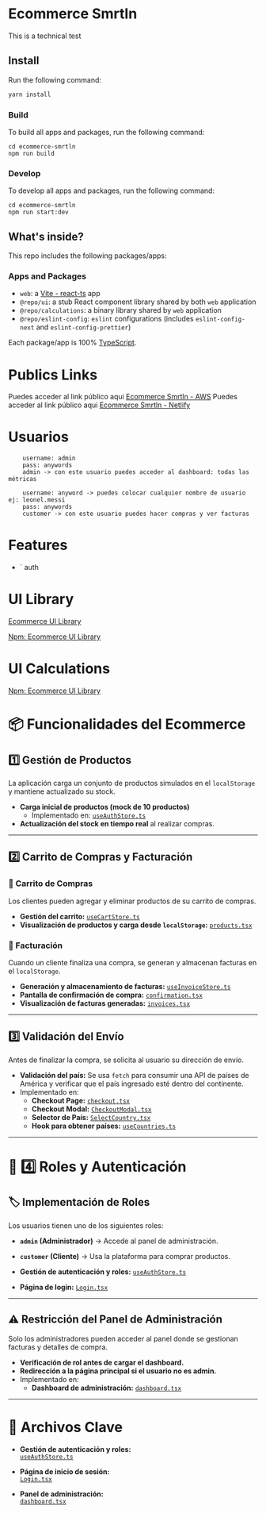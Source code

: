 # Ecommerce Smrtln

This is a technical test


## Install

Run the following command:

```sh
yarn install
```


### Build

To build all apps and packages, run the following command:

```
cd ecommerce-smrtln
npm run build
```

### Develop

To develop all apps and packages, run the following command:

```
cd ecommerce-smrtln
npm run start:dev
```

## What's inside?

This repo includes the following packages/apps:

### Apps and Packages

- `web`: a [Vite - react-ts](https://vite.dev/guide/) app
- `@repo/ui`: a stub React component library shared by both `web` application
- `@repo/calculations`: a binary library shared by  `web` application
- `@repo/eslint-config`: `eslint` configurations (includes `eslint-config-next` and `eslint-config-prettier`)

Each package/app is 100% [TypeScript](https://www.typescriptlang.org/).


# Publics Links
Puedes acceder al link público aqui [Ecommerce Smrtln - AWS](http://ecommerce-smrtln.s3-website.us-east-2.amazonaws.com/) 
Puedes acceder al link público aqui [Ecommerce Smrtln - Netlify](https://ecommerce-smrtln.netlify.app/) 


# Usuarios
``` role: ADMIN
    username: admin
    pass: anywords
    admin -> con este usuario puedes acceder al dashboard: todas las métricas
```

``` role: CUSTOMER 
    username: anyword -> puedes colocar cualquier nombre de usuario ej: leonel.messi
    pass: anywords
    customer -> con este usuario puedes hacer compras y ver facturas
```

# Features
- ` auth

# UI Library
[Ecommerce UI Library](https://ecommerce-smrtln-ui-library.netlify.app)

[Npm:  Ecommerce UI Library](https://www.npmjs.com/package/ecommerce-smrtln-ui)

# UI Calculations
[Npm:  Ecommerce UI Library](https://www.npmjs.com/package/calculations-ecommerce-smrtln)


# 📦 Funcionalidades del Ecommerce  

## 1️⃣ Gestión de Productos  
La aplicación carga un conjunto de productos simulados en el `localStorage` y mantiene actualizado su stock.  

- **Carga inicial de productos (mock de 10 productos)**  
  - Implementado en: [`useAuthStore.ts`](https://github.com/edwinarroyolopez/ecommerce-smrtln/blob/main/apps/web/src/store/useAuthStore.ts)  
- **Actualización del stock en tiempo real** al realizar compras.  

---

## 2️⃣ Carrito de Compras y Facturación  

### 🛒 Carrito de Compras  
Los clientes pueden agregar y eliminar productos de su carrito de compras.  

- **Gestión del carrito:** [`useCartStore.ts`](https://github.com/edwinarroyolopez/ecommerce-smrtln/blob/main/apps/web/src/store/useCartStore.ts)  
- **Visualización de productos y carga desde `localStorage`:** [`products.tsx`](https://github.com/edwinarroyolopez/ecommerce-smrtln/blob/main/apps/web/src/pages/customer/products.tsx)  

### 🧾 Facturación  
Cuando un cliente finaliza una compra, se generan y almacenan facturas en el `localStorage`.  

- **Generación y almacenamiento de facturas:** [`useInvoiceStore.ts`](https://github.com/edwinarroyolopez/ecommerce-smrtln/blob/main/apps/web/src/store/useInvoiceStore.ts)  
- **Pantalla de confirmación de compra:** [`confirmation.tsx`](https://github.com/edwinarroyolopez/ecommerce-smrtln/blob/main/apps/web/src/pages/customer/confirmation.tsx)  
- **Visualización de facturas generadas:** [`invoices.tsx`](https://github.com/edwinarroyolopez/ecommerce-smrtln/blob/main/apps/web/src/pages/customer/invoices.tsx)  

---

## 3️⃣ Validación del Envío  
Antes de finalizar la compra, se solicita al usuario su dirección de envío.  

- **Validación del país:** Se usa `fetch` para consumir una API de países de América y verificar que el país ingresado esté dentro del continente.  
- Implementado en:  
  - **Checkout Page:** [`checkout.tsx`](https://github.com/edwinarroyolopez/ecommerce-smrtln/blob/main/apps/web/src/pages/customer/checkout.tsx)  
  - **Checkout Modal:** [`CheckoutModal.tsx`](https://github.com/edwinarroyolopez/ecommerce-smrtln/blob/main/apps/web/src/components/customer/CheckoutModal/CheckoutModal.tsx)  
  - **Selector de País:** [`SelectCountry.tsx`](https://github.com/edwinarroyolopez/ecommerce-smrtln/blob/main/apps/web/src/components/common/SelectCountry/SelectCountry.tsx)  
  - **Hook para obtener países:** [`useCountries.ts`](https://github.com/edwinarroyolopez/ecommerce-smrtln/blob/main/apps/web/src/hooks/useCountries.ts)  

---

# 🔐 4️⃣ Roles y Autenticación  

## 🏷 Implementación de Roles  
Los usuarios tienen uno de los siguientes roles:  

- **`admin` (Administrador)** → Accede al panel de administración.  
- **`customer` (Cliente)** → Usa la plataforma para comprar productos.  

- **Gestión de autenticación y roles:** [`useAuthStore.ts`](https://github.com/edwinarroyolopez/ecommerce-smrtln/blob/main/apps/web/src/store/useAuthStore.ts)  
- **Página de login:** [`Login.tsx`](https://github.com/edwinarroyolopez/ecommerce-smrtln/blob/main/apps/web/src/pages/Login.tsx)  

---

## ⚠️ Restricción del Panel de Administración  
Solo los administradores pueden acceder al panel donde se gestionan facturas y detalles de compra.  

- **Verificación de rol antes de cargar el dashboard.**  
- **Redirección a la página principal si el usuario no es admin.**  
- Implementado en:  
  - **Dashboard de administración:** [`dashboard.tsx`](https://github.com/edwinarroyolopez/ecommerce-smrtln/blob/main/apps/web/src/pages/admin/dashboard.tsx)  

---

# 📂 Archivos Clave  

- **Gestión de autenticación y roles:**  
  [`useAuthStore.ts`](https://github.com/edwinarroyolopez/ecommerce-smrtln/blob/main/apps/web/src/store/useAuthStore.ts)  

- **Página de inicio de sesión:**  
  [`Login.tsx`](https://github.com/edwinarroyolopez/ecommerce-smrtln/blob/main/apps/web/src/pages/Login.tsx)  

- **Panel de administración:**  
  [`dashboard.tsx`](https://github.com/edwinarroyolopez/ecommerce-smrtln/blob/main/apps/web/src/pages/admin/dashboard.tsx)  



